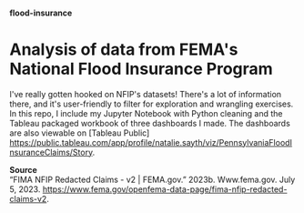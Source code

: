 #### flood-insurance
# Analysis of data from FEMA's National Flood Insurance Program

I've really gotten hooked on NFIP's datasets! There's a lot of information there, and it's user-friendly to filter for exploration and wrangling exercises. In this repo, I include my Jupyter Notebook with Python cleaning and the Tableau packaged workbook of three dashboards I made. The dashboards are also viewable on [Tableau Public] https://public.tableau.com/app/profile/natalie.sayth/viz/PennsylvaniaFloodInsuranceClaims/Story.

**Source**<br>
“FIMA NFIP Redacted Claims - v2 | FEMA.gov.” 2023b. Www.fema.gov. July 5, 2023. https://www.fema.gov/openfema-data-page/fima-nfip-redacted-claims-v2.
